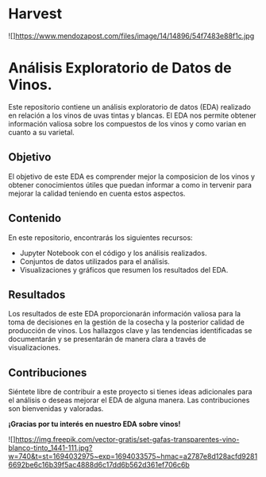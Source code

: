 # Harvest
![]https://www.mendozapost.com/files/image/14/14896/54f7483e88f1c.jpg

# Análisis Exploratorio de Datos de Vinos.

Este repositorio contiene un análisis exploratorio de datos (EDA) realizado en relación a los vinos de uvas tintas y blancas. El EDA nos permite obtener información valiosa sobre los compuestos de los vinos y como varian en cuanto a su varietal.

## Objetivo

El objetivo de este EDA es comprender mejor la composicion de los vinos y obtener conocimientos útiles que puedan informar a como in tervenir para mejorar la calidad teniendo en cuenta estos aspectos.

## Contenido

En este repositorio, encontrarás los siguientes recursos:

- Jupyter Notebook con el código y los análisis realizados.
- Conjuntos de datos utilizados para el análisis.
- Visualizaciones y gráficos que resumen los resultados del EDA.

## Resultados

Los resultados de este EDA proporcionarán información valiosa para la toma de decisiones en la gestión de la cosecha y la posterior calidad de producción de vinos. Los hallazgos clave y las tendencias identificadas se documentarán y se presentarán de manera clara a través de visualizaciones.

## Contribuciones

Siéntete libre de contribuir a este proyecto si tienes ideas adicionales para el análisis o deseas mejorar el EDA de alguna manera. Las contribuciones son bienvenidas y valoradas.


**¡Gracias por tu interés en nuestro EDA sobre vinos!** 

![]https://img.freepik.com/vector-gratis/set-gafas-transparentes-vino-blanco-tinto_1441-111.jpg?w=740&t=st=1694032975~exp=1694033575~hmac=a2787e8d128acfd92816692be6c16b39f5ac4888d6c17dd6b562d361ef706c6b

 
